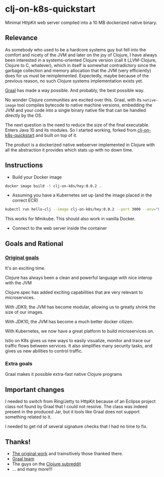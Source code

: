 # clj-on-k8s-quickstart

Minimal HttpKit web server compiled into a 10 MB dockerized native binary.

## Relevance

As somebody who used to be a hardcore systems guy but fell into the comfort
and nicety of the JVM and later on the joy of Clojure, I have always been
interested in a systems-oriented Clojure version (call it LLVM-Clojure,
Clojure to C, whatever), which in itself is somewhat contradictory since
the garbage collection and memory allocation that the JVM (very efficiently)
does for us must be reimplemented. Expectedly, maybe because of the previous
reason, no such Clojure systems implementation exists yet.

[Graal](https://github.com/oracle/graal) has made a way possible. And probably,
the best possible way.

No wonder Clojure communities are excited over this. Graal, with its `native-image`
tool compiles bytecode to native machine versions, embedding the JVM and your code
into a single binary native file that can be handled directly by the OS.

The next question is the need to reduce the size of the final executable. Enters
Java 10 and its modules. So I started working,
forked from [clj-on-k8s-quickstart](https://github.com/jwhitlark/clj-on-k8s-quickstart)
and built on top of it.

The product is a dockerized native webserver implemented in Clojure with
all the abstraction it provides which stats up with no down time.

## Instructions

* Build your Docker image

```bash
docker image build -t clj-on-k8s/hey:0.0.2 .
```

* Assuming you have a Kubernetes set up (and the image placed in the
correct ECR)

```bash
kubectl run hello-clj --image clj-on-k8s/hey:0.0.2 --port 3000 --env="MY_NAME=Clojure"
```

This works for Minikube. This should also work in vanilla Docker.

* Connect to the web server inside the container


## Goals and Rational

### [Original goals](https://github.com/jwhitlark/clj-on-k8s-quickstart)

It's an exciting time.

Clojure has always been a clean and powerful language with nice interop with the JVM

Clojure.spec has added exciting capabilities that are very relevant to microservices.

With JDK9, the JVM has become modular, allowing us to greatly shrink the size of our images.

With JDK10, the JVM has become a much better docker citizen.

With Kubernetes, we now have a great platform to build microservices on.

Istio on K8s gives us new ways to easily visualize, monitor and trace our traffic flows between services. It also simplifies many security tasks, and gives us new abilities to control traffic.

### Extra goals

Graal makes it possible extra-fast native Clojure programs


## Important changes

I needed to switch from Ring/Jetty to HttpKit because of an Eclipse project
class not found by Graal that I could not resolve. The class was indeed present
in the produced Jar, but it lools like Graal does not support something
related to it.

I needed to get rid of several signature checks that I had no time to fix.


## Thanks!

* [The original work](https://github.com/jwhitlark/clj-on-k8s-quickstart) and trainsitively those thanked there.
* [Graal team](https://github.com/oracle/graal)
* The guys on the [Clojure subreddit](https://www.reddit.com/r/Clojure/)
* ... and many more!!!